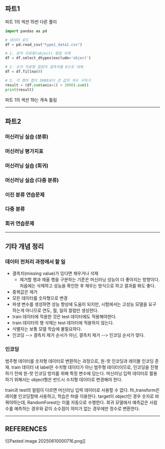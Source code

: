 ## 파트1
파트 1의 섹션 15번 다른 풀이
```python
import pandas as pd

# 데이터 로드
df = pd.read_csv("type1_data1.csv")

# 1. 문자 자료형(object) 컬럼 삭제
df = df.select_dtypes(exclude='object')

# 2. 숫자 자료형 컬럼의 결측치를 0으로 대체
df = df.fillna(0)

# 3. 각 행의 합이 3000보다 큰 값의 개수 구하기
result = (df.sum(axis=1) > 3000).sum()
print(result)
```

파트 1의 섹션 19는 계속 틀림

****

## 파트2


### 머신러닝 실습 (분류)
### 머신러닝 평가지표
### 머신러닝 실습 (회귀)
### 머신러닝 실습 (다중 분류)
### 이진 분류 연습문제 
### 다중 분류
### 회귀 연습문제

****

## 기타 개념 정리 
### 데이터 전처리 과정에서 할 일
- 결측치(missing value)가 있다면 채우거나 삭제
	- 제거할 행과 채울 행을 구분하는 기준은 머신러닝 성능이 더 좋아지는 방향이다. 처음에는 삭제하고 성능을 확인한 후 채우는 방식으로 하고 결과를 봐도 좋다.
- 중복값은 제거
- 모든 데이터를 숫자형으로 변경
- 파생 변수를 생성하면 성능 향상에 도움이 되지만, 시험에서는 고성능 모델을 요구하는게 아니므로 연도, 월, 일의 컬럼만 생성한다.
- train 데이터에 적용한 것은 test 데이터에도 적용해야한다.
- train 데이터의 행 삭제는 test 데이터에 적용하지 않는다.
- 식별자는 보통 모델 학습에 불필요하다.
- 인코딩 --> 결측치 제거 순서가 아닌, 결측치 제거 --> 인코딩 순서가 맞다.

### 인코딩
범주형 데이터를 숫자형 데이터로 변환하는 과정으로, 원-핫 인코딩과 레이블 인코딩 존재.
train 데이터 내 label은 수치형 데이터가 아닌 범주형 테이터이므로, 인코딩을 진행하기 전에 원-핫 인코딩 방지를 위해 특정 변수에 담는다. 머신러닝 입력 데이터로 활용하기 위해서는 object형은 반드시 수치형 데이터로 변경해야 한다.

train과 test의 컬럼이 다르면 머신러닝 입력 데이터로 사용할 수 없다.
fit_transform은 레이블 인코딩할때 사용하고, 학습은 fit을 이용한다.
target이 object인 경우 숫자로 바꿔야하는데, RandomForest는 이를 자동으로 수행한다.
회귀 모델에서 예측값은 사람 수를 예측하는 경우와 같이 소수점이 의미가 없는 경우에만 정수로 변환한다.

****

## REFERENCES

![[Pasted image 20250610000716.png]]